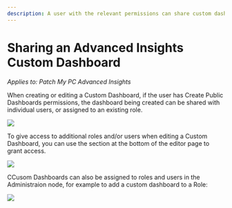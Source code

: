 ```yaml
---
description: A user with the relevant permissions can share custom dashboards
---
```


# Sharing an Advanced Insights Custom Dashboard

_Applies to: Patch My PC Advanced Insights_

When creating or editing a Custom Dashboard, if the user has Create Public Dashboards permissions, the dashboard being created can be shared with individual users, or assigned to an existing role.&#x20;

![](/_images/image-%281589%29.png-"Required-Permissions" "")

To give access to additional roles and/or users when editing a Custom Dashboard, you can use the section at the bottom of the editor page to grant access.

![](/_images/image-%281590%29.png-"Dashboard-Editor-Rights-Section" "")

CCusom Dashboards can also be assigned to roles and users in the Administraion node, for example to add a custom dashboard to a Role:

![](/_images/image-%281591%29.png-"Adding-a-Custom-Dashboard-to-a-User-Role" "")
